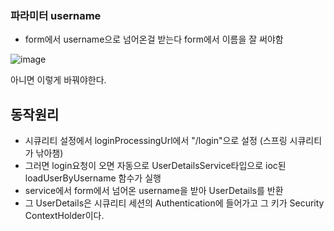 ### 파라미터 username

- form에서 username으로 넘어온걸 받는다 form에서 이름을 잘 써야함

![image](https://user-images.githubusercontent.com/108928206/196834002-0bdc7798-0daa-4ee8-98fb-85c5e5b75f8f.png)

아니면 이렇게 바꿔야한다.

## 동작원리

- 시큐리티 설정에서 loginProcessingUrl에서 "/login"으로 설정 (스프링 시큐리티가 낚아챔)
- 그러면 login요청이 오면 자동으로 UserDetailsService타입으로 ioc된 loadUserByUsername 함수가 실행
- service에서 form에서 넘어온 username을 받아 UserDetails를 반환
- 그 UserDetails은 시큐리티 세션의 Authentication에 들어가고 그 키가 Security ContextHolder이다.
